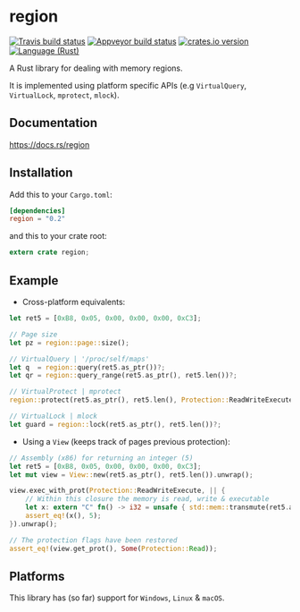 region
======
[![Travis build status][travis-shield]][travis]
[![Appveyor build status][appveyor-shield]][appveyor]
[![crates.io version][crate-shield]][crate]
[![Language (Rust)][rust-shield]][rust]

A Rust library for dealing with memory regions.

It is implemented using platform specific APIs (e.g `VirtualQuery`,
`VirtualLock`, `mprotect`, `mlock`).

## Documentation

https://docs.rs/region

## Installation

Add this to your `Cargo.toml`:

```toml
[dependencies]
region = "0.2"
```

and this to your crate root:

```rust
extern crate region;
```

## Example

- Cross-platform equivalents:

```rust
let ret5 = [0xB8, 0x05, 0x00, 0x00, 0x00, 0xC3];

// Page size
let pz = region::page::size();

// VirtualQuery | '/proc/self/maps'
let q  = region::query(ret5.as_ptr())?;
let qr = region::query_range(ret5.as_ptr(), ret5.len())?;

// VirtualProtect | mprotect
region::protect(ret5.as_ptr(), ret5.len(), Protection::ReadWriteExecute)?;

// VirtualLock | mlock
let guard = region::lock(ret5.as_ptr(), ret5.len())?;
```

- Using a `View` (keeps track of pages previous protection):

```rust
// Assembly (x86) for returning an integer (5)
let ret5 = [0xB8, 0x05, 0x00, 0x00, 0x00, 0xC3];
let mut view = View::new(ret5.as_ptr(), ret5.len()).unwrap();

view.exec_with_prot(Protection::ReadWriteExecute, || {
    // Within this closure the memory is read, write & executable
    let x: extern "C" fn() -> i32 = unsafe { std::mem::transmute(ret5.as_ptr()) };
    assert_eq!(x(), 5);
}).unwrap();

// The protection flags have been restored
assert_eq!(view.get_prot(), Some(Protection::Read));
```

## Platforms

This library has (so far) support for `Windows`, `Linux` & `macOS`.

<!-- Links -->
[travis-shield]: https://img.shields.io/travis/darfink/region-rs.svg?style=flat-square
[travis]: https://travis-ci.org/darfink/region-rs
[appveyor-shield]: https://img.shields.io/appveyor/ci/darfink/region-rs/master.svg?style=flat-square
[appveyor]: https://ci.appveyor.com/project/darfink/region-rs
[crate-shield]: https://img.shields.io/crates/v/region.svg?style=flat-square
[crate]: https://crates.io/crates/region
[rust-shield]: https://img.shields.io/badge/powered%20by-rust-blue.svg?style=flat-square
[rust]: https://www.rust-lang.org
